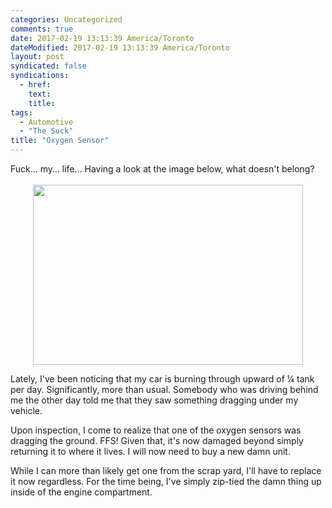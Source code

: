```yaml
---
categories: Uncategorized
comments: true
date: 2017-02-19 13:13:39 America/Toronto
dateModified: 2017-02-19 13:13:39 America/Toronto
layout: post
syndicated: false
syndications:
  - href: 
    text: 
    title: 
tags:
  - Automotive
  - "The Suck"
title: "Oxygen Sensor"
---
```


Fuck&hellip; my&hellip; life&hellip; Having a look at the image below, what doesn't belong?<br />
<br />
<a href="{{ site.assetsURI }}/blog/2017/02/19/oxygen-sensor/2017-02-19_11-59-29_03-02.jpeg" target="_blank" title="">
  <img alt="" height="288" src="{{ site.assetsURI }}/blog/2017/02/19/oxygen-sensor/2017-02-19_11-59-29_432x288.jpg" style="border: 0px; display: block; margin-left: auto; margin-right: auto;" width="432" />
</a>

Lately, I've been noticing that my car is burning through upward of &frac14; tank per day. Significantly, more than usual. Somebody who was driving behind me the other day told me that they saw something dragging under my vehicle.

Upon inspection, I come to realize that one of the oxygen sensors was dragging the ground. FFS! Given that, it's now damaged beyond simply returning it to where it lives. I will now need to buy a new damn unit.

While I can more than likely get one from the scrap yard, I'll have to replace it now regardless. For the time being, I've simply zip-tied the damn thing up inside of the engine compartment.
